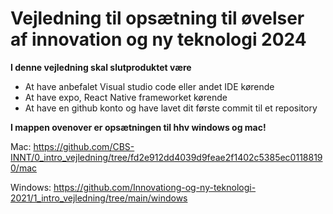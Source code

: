 # Vejledning til opsætning til øvelser af innovation og ny teknologi 2024
**I denne vejledning skal slutproduktet være**
- At have anbefalet Visual studio code eller andet IDE kørende
- At have expo, React Native frameworket kørende
- At have en github konto og have lavet dit første commit til et repository

**I mappen ovenover er opsætningen til hhv windows og mac!**

Mac: https://github.com/CBS-INNT/0_intro_vejledning/tree/fd2e912dd4039d9feae2f1402c5385ec01188190/mac

Windows: https://github.com/Innovationg-og-ny-teknologi-2021/1_intro_vejledning/tree/main/windows
